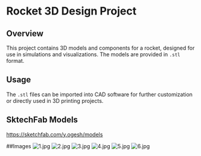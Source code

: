 # Rocket 3D Design Project

## Overview
This project contains 3D models and components for a rocket, designed for use in simulations and visualizations. The models are provided in `.stl` format.

## Usage
The `.stl` files can be imported into CAD software for further customization or directly used in 3D printing projects.

## SktechFab Models
https://sketchfab.com/y.ogesh/models

##Images
![1.jpg](https://github.com/adityaduvansh1/Rocket-Design/1.jpg)
![2.jpg](https://github.com/adityaduvansh1/Rocket-Design/2.jpg)
![3.jpg](https://github.com/adityaduvansh1/Rocket-Design/3.jpg)
![4.jpg](https://github.com/adityaduvansh1/Rocket-Design/4.jpg)
![5.jpg](https://github.com/adityaduvansh1/Rocket-Design/5.jpg)
![6.jpg](https://github.com/adityaduvansh1/Rocket-Design/6.jpg)